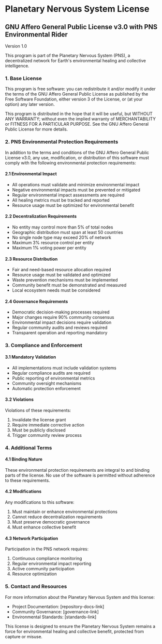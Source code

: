 # Planetary Nervous System License

## GNU Affero General Public License v3.0 with PNS Environmental Rider
Version 1.0

This program is part of the Planetary Nervous System (PNS), a decentralized network for Earth's environmental healing and collective intelligence.

### 1. Base License
This program is free software: you can redistribute it and/or modify it under the terms of the GNU Affero General Public License as published by the Free Software Foundation, either version 3 of the License, or (at your option) any later version.

This program is distributed in the hope that it will be useful, but WITHOUT ANY WARRANTY; without even the implied warranty of MERCHANTABILITY or FITNESS FOR A PARTICULAR PURPOSE. See the GNU Affero General Public License for more details.

### 2. PNS Environmental Protection Requirements

In addition to the terms and conditions of the GNU Affero General Public License v3.0, any use, modification, or distribution of this software must comply with the following environmental protection requirements:

#### 2.1 Environmental Impact
- All operations must validate and minimize environmental impact
- Negative environmental impacts must be prevented or mitigated
- Regular environmental impact assessments are required
- All healing metrics must be tracked and reported
- Resource usage must be optimized for environmental benefit

#### 2.2 Decentralization Requirements
- No entity may control more than 5% of total nodes
- Geographic distribution must span at least 50 countries
- No single node type may exceed 20% of network
- Maximum 3% resource control per entity
- Maximum 1% voting power per entity

#### 2.3 Resource Distribution
- Fair and need-based resource allocation required
- Resource usage must be validated and optimized
- Waste prevention mechanisms must be implemented
- Community benefit must be demonstrated and measured
- Local ecosystem needs must be considered

#### 2.4 Governance Requirements
- Democratic decision-making processes required
- Major changes require 90% community consensus
- Environmental impact decisions require validation
- Regular community audits and reviews required
- Transparent operation and reporting mandatory

### 3. Compliance and Enforcement

#### 3.1 Mandatory Validation
- All implementations must include validation systems
- Regular compliance audits are required
- Public reporting of environmental metrics
- Community oversight mechanisms
- Automatic protection enforcement

#### 3.2 Violations
Violations of these requirements:
1. Invalidate the license grant
2. Require immediate corrective action
3. Must be publicly disclosed
4. Trigger community review process

### 4. Additional Terms

#### 4.1 Binding Nature
These environmental protection requirements are integral to and binding parts of the license. No use of the software is permitted without adherence to these requirements.

#### 4.2 Modifications
Any modifications to this software:
1. Must maintain or enhance environmental protections
2. Cannot reduce decentralization requirements
3. Must preserve democratic governance
4. Must enhance collective benefit

#### 4.3 Network Participation
Participation in the PNS network requires:
1. Continuous compliance monitoring
2. Regular environmental impact reporting
3. Active community participation
4. Resource optimization

### 5. Contact and Resources
For more information about the Planetary Nervous System and this license:
- Project Documentation: [repository-docs-link]
- Community Governance: [governance-link]
- Environmental Standards: [standards-link]

This license is designed to ensure the Planetary Nervous System remains a force for environmental healing and collective benefit, protected from capture or misuse.
